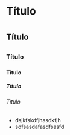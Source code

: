 # Título <h1>
## Título <h2>
### Título <h3>
#### Título <h4>
##### Título <h5>
###### Título <h6>
 - dsjkfskdfjhasdkfjh
 - sdfsasdafasdfsasfd
